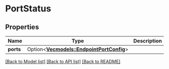 # PortStatus

## Properties

Name | Type | Description | Notes
------------ | ------------- | ------------- | -------------
**ports** | Option<[**Vec<models::EndpointPortConfig>**](EndpointPortConfig.md)> |  | [optional]

[[Back to Model list]](../README.md#documentation-for-models) [[Back to API list]](../README.md#documentation-for-api-endpoints) [[Back to README]](../README.md)


